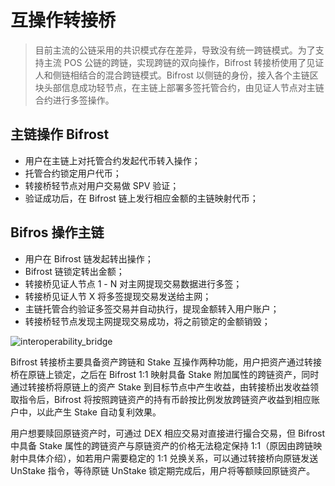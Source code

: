 # 互操作转接桥

> 目前主流的公链采用的共识模式存在差异，导致没有统一跨链模式。为了支持主流 POS 公链的跨链，实现跨链的双向操作，Bifrost 转接桥使用了见证人和侧链相结合的混合跨链模式。Bifrost 以侧链的身份，接入各个主链区块头部信息成功轻节点，在主链上部署多签托管合约，由见证人节点对主链合约进行多签操作。

## 主链操作 Bifrost
- 用户在主链上对托管合约发起代币转入操作；
- 托管合约锁定用户代币；
- 转接桥轻节点对用户交易做 SPV 验证；
- 验证成功后，在 Bifrost 链上发行相应金额的主链映射代币；

## Bifros 操作主链
- 用户在 Bifrost 链发起转出操作；
- Bifrost 链锁定转出金额；
- 转接桥见证人节点 1 - N 对主网提现交易数据进行多签；
- 转接桥见证人节 X 将多签提现交易发送给主网；
- 主链托管合约验证多签交易并自动执行，提现金额转入用户账户；
- 转接桥轻节点发现主网提现交易成功，将之前锁定的金额销毁；

![interoperability_bridge](/zh/interoperability_bridge.png)

Bifrost 转接桥主要具备资产跨链和 Stake 互操作两种功能，用户把资产通过转接桥在原链上锁定，之后在 Bifrost 1:1 映射具备 Stake 附加属性的跨链资产，同时通过转接桥将原链上的资产 Stake 到目标节点中产生收益，由转接桥出发收益领取指令后，Bifrost 将按照跨链资产的持有币龄按比例发放跨链资产收益到相应账户中，以此产生 Stake 自动复利效果。

用户想要赎回原链资产时，可通过 DEX 相应交易对直接进行撮合交易，但 Bifrost 中具备 Stake 属性的跨链资产与原链资产的价格无法稳定保持 1:1（原因由跨链映射中具体介绍），如若用户需要稳定的 1:1 兑换关系，可以通过转接桥向原链发送 UnStake 指令，等待原链 UnStake 锁定期完成后，用户将等额赎回原链资产。